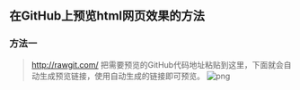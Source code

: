 ## 在GitHub上预览html网页效果的方法

### 方法一
> http://rawgit.com/
> 把需要预览的GitHub代码地址粘贴到这里，下面就会自动生成预览链接，使用自动生成的链接即可预览。
![png](917787-20170226162953788-1141849267.png)
